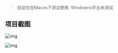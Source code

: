 > 目前仅在Macos下测试使用. Windowns平台未测试

## 项目截图

![img](https://github.com/litgh/GithubStarredDesktop/example/snapshot/login.jpg)

![img](https://github.com/litgh/GithubStarredDesktop/example/snapshot/home.jpg)